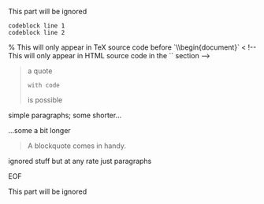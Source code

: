 
This part will be ignored

<start/>

```
codeblock line 1
codeblock line 2
```

<append dest=front realm=tex>
<raw>% This will only appear in TeX source code before `\\begin{document}`</raw>
</append>

<append dest=front realm=html>
<raw>< !-- This will only appear in HTML source code in the `<head>` section --></raw>
</append>

> a quote
> ```
> with code
> ```
> is possible

simple paragraphs;
some shorter...


...some a bit longer

> A blockquote comes in handy.

<ignore>
ignored stuff
</ignore>
but at any rate
just
paragraphs

EOF
<stop/>

This part will be ignored